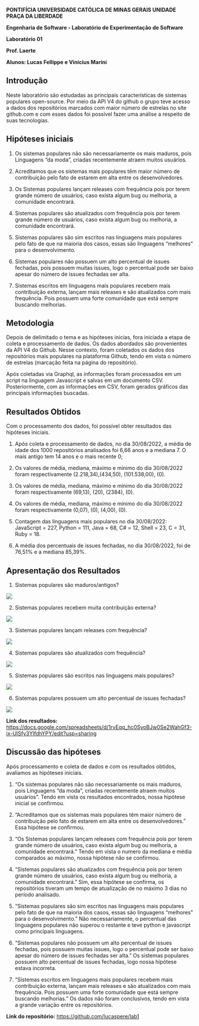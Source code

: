 
**PONTIFÍCIA UNIVERSIDADE CATÓLICA DE MINAS GERAIS UNIDADE PRAÇA DA LIBERDADE**

  

  

**Engenharia de Software - Laboratório de Experimentação de Software**

  

  

**Laboratório 01**

  

  

**Prof. Laerte**

  

  

**Alunos: Lucas Fellippe e Vinícius Marini**

  

  

## Introdução

  

  

Neste laboratório são estudadas as principais características de sistemas populares open-source. Por meio da API V4 do github o grupo teve acesso a dados dos repositórios marcados com maior número de estrelas no site github.com e com esses dados foi possível fazer uma análise a respeito de suas tecnologias.

  

  

## Hipóteses iniciais

  

  

1. Os sistemas populares não são necessariamente os mais maduros, pois Linguagens “da moda”, criadas recentemente atraem muitos usuários.

  

2. Acreditamos que os sistemas mais populares têm maior número de contribuição pelo fato de estarem em alta entre os desenvolvedores.

  

3. Os Sistemas populares lançam releases com frequência pois por terem grande número de usuários, caso exista algum bug ou melhoria, a comunidade encontrará.

  

4. Sistemas populares são atualizados com frequência pois por terem grande número de usuários, caso exista algum bug ou melhoria, a comunidade encontrará.

  

5. Sistemas populares são sim escritos nas linguagens mais populares pelo fato de que na maioria dos casos, essas são linguagens “melhores” para o desenvolvimento.

  

6. Sistemas populares não possuem um alto percentual de issues fechadas, pois possuem muitas issues, logo o percentual pode ser baixo apesar do número de issues fechadas ser alta.

  

7. Sistemas escritos em linguagens mais populares recebem mais contribuição externa, lançam mais releases e são atualizados com mais frequência. Pois possuem uma forte comunidade que está sempre buscando melhorias.

  

  

## Metodologia

  

  

Depois de delimitado o tema e as hipóteses inicias, fora iniciada a etapa de coleta e processamento de dados. Os dados abordados são provenientes da API V4 do Github. Nesse contexto, foram coletados os dados dos repositórios mais populares na plataforma Github, tendo em vista o número de estrelas (marcação feita na página do repositório).

  

  

Após coletadas via Graphql, as informações foram processados em um script na linguagem Javascript e salvas em um documento CSV. Posteriormente, com as informações em CSV, foram gerados gráficos das principais informações buscadas.

  

  

## Resultados Obtidos

  

  

Com o processamento dos dados, foi possível obter resultados das hipóteses iniciais.

  

  

1. Após coleta e processamento de dados, no dia 30/08/2022, a média de idade dos 1000 repositórios analisados foi 6,66 anos e a mediana 7. O mais antigo tem 14 anos e o mais recente 0;

  

2. Os valores de média, mediana, máximo e mínimo do dia 30/08/2022 foram respectivamente (2.218,34),(434,50), (101.538,00), (0).

  

3. Os valores de média, mediana, máximo e mínimo do dia 30/08/2022 foram respectivamente (69,13), (20), (2384), (0).

  

4. Os valores de média, mediana, máximo e mínimo do dia 30/08/2022 foram respectivamente (0,07), (0), (4,00), (0).

  

5. Contagem das linguagens mais populares no dia 30/08/2022: JavaScript = 227, Python = 111, Java = 68, C# = 12, Shell = 23, C = 31, Ruby = 18.

  

6. A média dos percentuais de issues fechadas, no dia 30/08/2022, foi de 76,51% e a mediana 85,39%.

  

## Apresentação dos Resultados

  

  

1. Sistemas populares são maduros/antigos?

  

  

![](https://lh6.googleusercontent.com/ftuu1rOZWvyr1fZ6YKpjm1hqt4F1q9SJuhhuyv5okX7O1PoRvEw8yTEHnLnuHJO5I-Ko3F8jcj4iJ7fLZQMKDf1lA-L2VcCCqCZCOSXkmavXIwrdV6_5I0GDW2TdpGazIV1fVHMf4fkoBkXKtAYlFTU)

  

2. Sistemas populares recebem muita contribuição externa?

![](https://lh6.googleusercontent.com/KrCYO70J4nt81pnARlU5x-G63WzaLRIgr75i1dKlU8svcL3rQCTrpmt1YoJdGMD13BeoJ8gsZ5modXc3U8WOiw5puU8028Isg86QSIwYXxrUgLXI-3EtKYp8eUKMfuhVd49U1Ki-uxMc51VfdmzoqnI)

  

3. Sistemas populares lançam releases com frequência?

![](https://lh5.googleusercontent.com/Uz5eZKFJ-Tmg_4KaUvffzjI5Pq-WIkHpXHweyJMPIS-4a0O1cB3sx_-yNO9_I77JXxOOcww71nPWljrv8vm9jq-0XlUNXT8tadZ6KkIjY_N-EBhP2GihQmNQNLykzEzRC7uZ0vY3QAjU1WWH0fT2dIA)

4. Sistemas populares são atualizados com frequência?

![](https://lh4.googleusercontent.com/G5lA2wgXW1lMvieoUFfkfeeNgLtv4ZJxGs8TC9U3546du_ImqIDIs_JiN7vZkAWjMdgUfbUADPey6vpNnm5wlOmuTo2icXlwBGKIkKk4OfcTYl_oZuE6Ka9OUYAG4f0kSCE-Deqn1wzec6G4RXoClXc)

  

5. Sistemas populares são escritos nas linguagens mais populares?

![](https://lh4.googleusercontent.com/ahdDBZXx_aNljdwRIr7BBplcI10lSHhP-bw8n9UYnxjBf1yepwogg24LrPI6_SyMOmxXGQ9YWCYXH7xoInsHACxPLr8aL1rIHYXKFyYtrLKtLuWADKayYSVWG5NOSQqn96rAYHiI0_Y2LlSC2WwWA4E)

  

6. Sistemas populares possuem um alto percentual de issues fechadas?

  

![](https://lh6.googleusercontent.com/BMsjWywh84MqWffbabC2bPErjr9Vb760NJptApD4Dw5vl2uyyPE_fvndOWftJJDwyooLXA31KlwidSRyd8nKu3XkEa2cMitIXw_i3LtsR5dBSJbLSMHQZtwacnZXAHLc60YGNRWpNuT1kzPWuAQbLNr5BwETaPoT1ndK1tpWZJrilKnWHuB5exqdHg)

  

**Link dos resultados:** https://docs.google.com/spreadsheets/d/1rvEqq_hc0SyoBJw0Se2WahGf3-ix-UISfy3YlfdhYPY/edit?usp=sharing

  

  

## Discussão das hipóteses

  

  

Após processamento e coleta de dados e com os resultados obtidos, avaliamos as hipóteses iniciais.

  

  

1. “Os sistemas populares não são necessariamente os mais maduros, pois Linguagens “da moda”, criadas recentemente atraem muitos usuários”. Tendo em vista os resultados encontrados, nossa hipótese inicial se confirmou.

  

  

2. “Acreditamos que os sistemas mais populares têm maior número de contribuição pelo fato de estarem em alta entre os desenvolvedores.” Essa hipótese se confirmou. 

  

  

3. “Os Sistemas populares lançam releases com frequência pois por terem grande número de usuários, caso exista algum bug ou melhoria, a comunidade encontrará.” Tendo em vista o numero da mediana e média comparados ao máximo, nossa hipótese não se confirmou. 

  

  

4. “Sistemas populares são atualizados com frequência pois por terem grande número de usuários, caso exista algum bug ou melhoria, a comunidade encontrará.” Sim, essa hipótese se confirma, os repositórios tiveram um tempo de atualização de no máximo 3 dias no período analisado.

  

  

5. “Sistemas populares são sim escritos nas linguagens mais populares pelo fato de que na maioria dos casos, essas são linguagens “melhores” para o desenvolvimento.” Não necessariamente, o percentual das linguagens populares não superou o restante e teve python e javascript como principais linguagens.

  

  

6. “Sistemas populares não possuem um alto percentual de issues fechadas, pois possuem muitas issues, logo o percentual pode ser baixo apesar do número de issues fechadas ser alta.” Os sistemas populares possuem alto percentual de issues fechadas, logo nossa hipótese estava incorreta.

  

  

7. “Sistemas escritos em linguagens mais populares recebem mais contribuição externa, lançam mais releases e são atualizados com mais frequência. Pois possuem uma forte comunidade que está sempre buscando melhorias.” Os dados não foram conclusivos, tendo em vista a grande variação entre os repositórios.

  

  

**Link do repositório:** https://github.com/lucaspere/lab1
